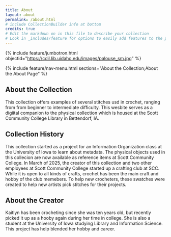 ```yaml
---
title: About
layout: about
permalink: /about.html
# include CollectionBuilder info at bottom
credits: true
# Edit the markdown on in this file to describe your collection
# Look in _includes/feature for options to easily add features to the page
---
```


{% include feature/jumbotron.html objectid="https://cdil.lib.uidaho.edu/images/palouse_sm.jpg" %}

{% include feature/nav-menu.html sections="About the Collection;About the About Page" %}
## About the Collection
This collection offers examples of several stitches usd in crochet, ranging from from beginner to intermediate difficulty. This wesbite serves as a digiital companion to the physical collection which is housed at the Scott Community College Library in Bettendorf, IA.
## Collection History
This collection started as a project for an Information Organization class at the University of Iowa to learn about metadata. The physical objects used in this collecion are now available as reference items at Scott Community College. In March of 2025, the creator of this collection and two other employees at Scott Community College started up a crafting club at SCC. While it is open to all kinds of crafts, crochet has been the main craft and hobby of the club memebers. To help new crocheters, these swatches were created to help new artists pick stitches for their projects.
## About the Creator
Kaitlyn has been crocheting since she was ten years old, but recently picked it up as a hooby again during her time in college. She is also a student at the University of Iowa studying Library and Information Science. This project has help blended her hobby and career.
